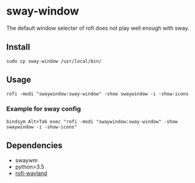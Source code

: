 # sway-window

The default window selecter of rofi does not play well enough with sway.

## Install

`sudo cp sway-window /usr/local/bin/`

## Usage

`rofi -modi "swaywindow:sway-window" -show swaywindow -i -show-icons`

### Example for sway config

`bindsym Alt+Tab exec "rofi -modi "swaywindow:sway-window" -show swaywindow -i -show-icons"`

## Dependencies

- swaywm
- python>3.5
- [rofi-wayland](https://github.com/lbonn/rofi)
